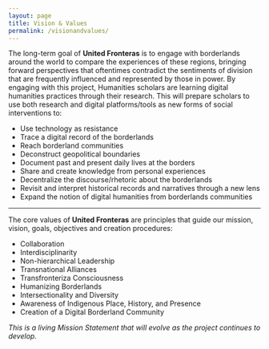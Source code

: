 ```yaml
---
layout: page
title: Vision & Values
permalink: /visionandvalues/
---
```

The long-term goal of <strong>United Fronteras</strong> is to engage with borderlands around the world to compare the experiences of these regions, bringing forward perspectives that oftentimes contradict the sentiments of division that are frequently influenced and represented by those in power. By engaging with this project, Humanities scholars are learning digital humanities practices through their research. This will prepare scholars to use both research and digital platforms/tools as new forms of social interventions to:

<ul>
<li>Use technology as resistance</li>
<li>Trace a digital record of the borderlands</li>
<li>Reach borderland communities</li>
<li>Deconstruct geopolitical boundaries</li>
<li>Document past and present daily lives at the borders</li>
<li>Share and create knowledge from personal experiences</li>
<li>Decentralize the discourse/rhetoric about the borderlands</li>
<li>Revisit and interpret historical records and narratives through a new lens</li>
<li>Expand the notion of digital humanities from borderlands communities</li>
</ul>

---

The core values of <strong>United Fronteras</strong> are principles that guide our mission, vision, goals, objectives and creation procedures:

<ul>
<li>Collaboration</li>
<li>Interdisciplinarity</li>
<li>Non-hierarchical Leadership</li>
<li>Transnational Alliances</li>
<li>Transfronteriza Consciousness</li>
<li>Humanizing Borderlands</li>
<li>Intersectionality and Diversity</li>
<li>Awareness of Indigenous Place, History, and Presence</li>
<li>Creation of a Digital Borderland Community</li>
</ul>

<em>This is a living Mission Statement that will evolve as the project continues to develop.</em>
